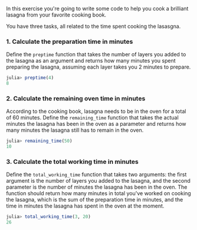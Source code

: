 In this exercise you're going to write some code to help you cook a brilliant lasagna from your favorite cooking book.

You have three tasks, all related to the time spent cooking the lasasgna.

### 1. Calculate the preparation time in minutes

Define the `preptime` function that takes the number of layers you added to the lasagna as an argument and returns how many minutes you spent preparing the lasagna, assuming each layer takes you 2 minutes to prepare.

```julia
julia> preptime(4)
8
```

### 2. Calculate the remaining oven time in minutes

According to the cooking book, lasagna needs to be in the oven for a total of 60 minutes.
Define the `remaining_time` function that takes the actual minutes the lasagna has been in the oven as a parameter and returns how many minutes the lasagna still has to remain in the oven.

```julia
julia> remaining_time(50)
10
```

### 3. Calculate the total working time in minutes

Define the `total_working_time` function that takes two arguments: the first argument is the number of layers you added to the lasagna, and the second parameter is the number of minutes the lasagna has been in the oven.
The function should return how many minutes in total you've worked on cooking the lasagna, which is the sum of the preparation time in minutes, and the time in minutes the lasagna has spent in the oven at the moment.

```julia
julia> total_working_time(3, 20)
26
```
